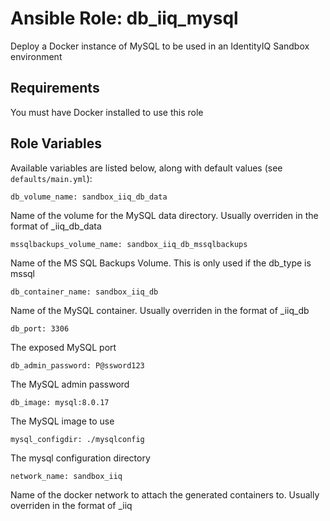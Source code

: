 # Ansible Role: db_iiq_mysql
Deploy a Docker instance of MySQL to be used in an IdentityIQ Sandbox environment

## Requirements

You must have Docker installed to use this role

## Role Variables

Available variables are listed below, along with default values (see `defaults/main.yml`):

    db_volume_name: sandbox_iiq_db_data

Name of the volume for the MySQL data directory.  Usually overriden in the format of <company name>_iiq_db_data

    mssqlbackups_volume_name: sandbox_iiq_db_mssqlbackups

Name of the MS SQL Backups Volume.  This is only used if the db_type is mssql

    db_container_name: sandbox_iiq_db

Name of the MySQL container.  Usually overriden in the format of <company name>_iiq_db

    db_port: 3306

The exposed MySQL port

    db_admin_password: P@ssword123

The MySQL admin password

    db_image: mysql:8.0.17

The MySQL image to use

    mysql_configdir: ./mysqlconfig

The mysql configuration directory

    network_name: sandbox_iiq
    
Name of the docker network to attach the generated containers to.  Usually overriden in the format of <company name>_iiq